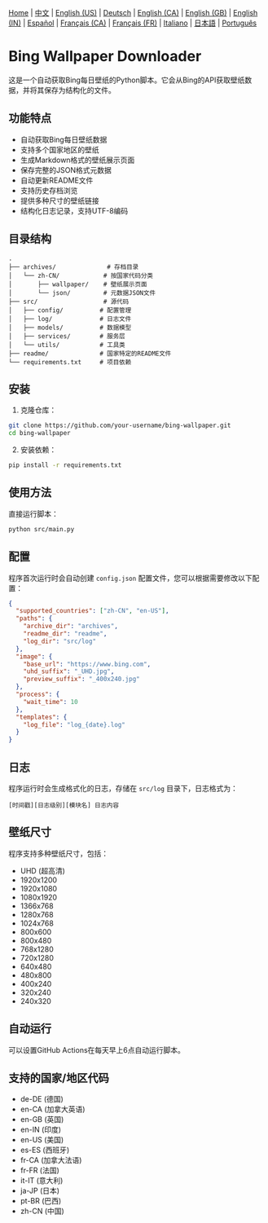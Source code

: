 [Home](README.md) | [中文](readme/zh-CN.md) | [English (US)](readme/en-US.md) | [Deutsch](readme/de-DE.md) | [English (CA)](readme/en-CA.md) | [English (GB)](readme/en-GB.md) | [English (IN)](readme/en-IN.md) | [Español](readme/es-ES.md) | [Français (CA)](readme/fr-CA.md) | [Français (FR)](readme/fr-FR.md) | [Italiano](readme/it-IT.md) | [日本語](readme/ja-JP.md) | [Português](readme/pt-BR.md)

# Bing Wallpaper Downloader

这是一个自动获取Bing每日壁纸的Python脚本。它会从Bing的API获取壁纸数据，并将其保存为结构化的文件。

## 功能特点

- 自动获取Bing每日壁纸数据
- 支持多个国家地区的壁纸
- 生成Markdown格式的壁纸展示页面
- 保存完整的JSON格式元数据
- 自动更新README文件
- 支持历史存档浏览
- 提供多种尺寸的壁纸链接
- 结构化日志记录，支持UTF-8编码

## 目录结构

```
.
├── archives/              # 存档目录
│   └── zh-CN/            # 按国家代码分类
│       ├── wallpaper/    # 壁纸展示页面
│       └── json/         # 元数据JSON文件
├── src/                  # 源代码
│   ├── config/          # 配置管理
│   ├── log/             # 日志文件
│   ├── models/          # 数据模型
│   ├── services/        # 服务层
│   └── utils/           # 工具类
├── readme/              # 国家特定的README文件
└── requirements.txt     # 项目依赖
```

## 安装

1. 克隆仓库：
```bash
git clone https://github.com/your-username/bing-wallpaper.git
cd bing-wallpaper
```

2. 安装依赖：
```bash
pip install -r requirements.txt
```

## 使用方法

直接运行脚本：
```bash
python src/main.py
```

## 配置

程序首次运行时会自动创建 `config.json` 配置文件，您可以根据需要修改以下配置：

```json
{
  "supported_countries": ["zh-CN", "en-US"],
  "paths": {
    "archive_dir": "archives",
    "readme_dir": "readme",
    "log_dir": "src/log"
  },
  "image": {
    "base_url": "https://www.bing.com",
    "uhd_suffix": "_UHD.jpg",
    "preview_suffix": "_400x240.jpg"
  },
  "process": {
    "wait_time": 10
  },
  "templates": {
    "log_file": "log_{date}.log"
  }
}
```

## 日志

程序运行时会生成格式化的日志，存储在 `src/log` 目录下，日志格式为：

```
[时间戳][日志级别][模块名] 日志内容
```

## 壁纸尺寸

程序支持多种壁纸尺寸，包括：

- UHD (超高清)
- 1920x1200
- 1920x1080
- 1080x1920
- 1366x768
- 1280x768
- 1024x768
- 800x600
- 800x480
- 768x1280
- 720x1280
- 640x480
- 480x800
- 400x240
- 320x240
- 240x320

## 自动运行

可以设置GitHub Actions在每天早上6点自动运行脚本。

## 支持的国家/地区代码

- de-DE (德国)
- en-CA (加拿大英语)
- en-GB (英国)
- en-IN (印度)
- en-US (美国)
- es-ES (西班牙)
- fr-CA (加拿大法语)
- fr-FR (法国)
- it-IT (意大利)
- ja-JP (日本)
- pt-BR (巴西)
- zh-CN (中国) 